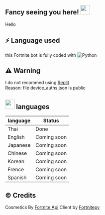 ## Fancy seeing you here! <img src="https://raw.githubusercontent.com/ilovekids2/ilovekids2/master/wave.gif" width="30px">
Hello 

## ⚡ Language used
this Fortnite bot is fully coded with
![Python](https://img.shields.io/badge/-Python-black?style=flat-square&logo=Python)

## ⚠️ Warning                                                                                  
  I do not recommed using [Replit](https://replit.com/)                                                                                                                                                        
  Reason: file device_auths.json is public
## <img src="https://cdn.iconscout.com/icon/free/png-256/languages-1891043-1597953.png" width="30px"> languages 
|  language | Status  |
| ---- | ---- |
|  Thai   |  Done  |
|  English  |  Coming soon  |
|  Japanese  |  Coming soon  |
|  Chinese   |  Coming soon  |
|  Korean  |  Coming soon  |
|  Frence  |  Coming soon  |
|  Spanish   |  Coming soon  |


## ©️ Credits                                                                                       
Cosmetics By [Fortnite Api](https://fortnite-api.com/)
Client by [Fortnitepy](https://fortnitepy.readthedocs.io)
